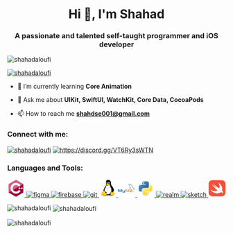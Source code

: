 <h1 align="center">Hi 👋, I'm Shahad</h1>
<h3 align="center">A passionate and talented self-taught programmer and iOS developer</h3>

<p align="left"> <img src="https://komarev.com/ghpvc/?username=shahadaloufi&label=Profile%20views&color=0e75b6&style=flat" alt="shahadaloufi" /> </p>

<p align="left"> <a href="https://github.com/ryo-ma/github-profile-trophy"><img src="https://github-profile-trophy.vercel.app/?username=shahadaloufi" alt="shahadaloufi" /></a> </p>

- 🌱 I’m currently learning **Core Animation**

- 💬 Ask me about **UIKit, SwiftUI, WatchKit, Core Data, CocoaPods**

- 📫 How to reach me **shahdse001@gmail.com**

<h3 align="left">Connect with me:</h3>
<p align="left">
<a href="https://linkedin.com/in/shahadaloufi" target="blank"><img align="center" src="https://raw.githubusercontent.com/rahuldkjain/github-profile-readme-generator/master/src/images/icons/Social/linked-in-alt.svg" alt="shahadaloufi" height="30" width="40" /></a>
<a href="https://discord.gg/https://discord.gg/VT6Ry3sWTN" target="blank"><img align="center" src="https://raw.githubusercontent.com/rahuldkjain/github-profile-readme-generator/master/src/images/icons/Social/discord.svg" alt="https://discord.gg/VT6Ry3sWTN" height="30" width="40" /></a>
</p>

<h3 align="left">Languages and Tools:</h3>
<p align="left"> <a href="https://www.w3schools.com/cpp/" target="_blank" rel="noreferrer"> <img src="https://raw.githubusercontent.com/devicons/devicon/master/icons/cplusplus/cplusplus-original.svg" alt="cplusplus" width="40" height="40"/> </a> <a href="https://www.figma.com/" target="_blank" rel="noreferrer"> <img src="https://www.vectorlogo.zone/logos/figma/figma-icon.svg" alt="figma" width="40" height="40"/> </a> <a href="https://firebase.google.com/" target="_blank" rel="noreferrer"> <img src="https://www.vectorlogo.zone/logos/firebase/firebase-icon.svg" alt="firebase" width="40" height="40"/> </a> <a href="https://git-scm.com/" target="_blank" rel="noreferrer"> <img src="https://www.vectorlogo.zone/logos/git-scm/git-scm-icon.svg" alt="git" width="40" height="40"/> </a> <a href="https://www.linux.org/" target="_blank" rel="noreferrer"> <img src="https://raw.githubusercontent.com/devicons/devicon/master/icons/linux/linux-original.svg" alt="linux" width="40" height="40"/> </a> <a href="https://www.mysql.com/" target="_blank" rel="noreferrer"> <img src="https://raw.githubusercontent.com/devicons/devicon/master/icons/mysql/mysql-original-wordmark.svg" alt="mysql" width="40" height="40"/> </a> <a href="https://www.python.org" target="_blank" rel="noreferrer"> <img src="https://raw.githubusercontent.com/devicons/devicon/master/icons/python/python-original.svg" alt="python" width="40" height="40"/> </a> <a href="https://realm.io/" target="_blank" rel="noreferrer"> <img src="https://raw.githubusercontent.com/bestofjs/bestofjs-webui/8665e8c267a0215f3159df28b33c365198101df5/public/logos/realm.svg" alt="realm" width="40" height="40"/> </a> <a href="https://www.sketch.com/" target="_blank" rel="noreferrer"> <img src="https://www.vectorlogo.zone/logos/sketchapp/sketchapp-icon.svg" alt="sketch" width="40" height="40"/> </a> <a href="https://developer.apple.com/swift/" target="_blank" rel="noreferrer"> <img src="https://raw.githubusercontent.com/devicons/devicon/master/icons/swift/swift-original.svg" alt="swift" width="40" height="40"/> </a> </p>

<p><img align="left" src="https://github-readme-stats.vercel.app/api/top-langs?username=shahadaloufi&show_icons=true&locale=en&layout=compact" alt="shahadaloufi" /></p>

<p>&nbsp;<img align="center" src="https://github-readme-stats.vercel.app/api?username=shahadaloufi&show_icons=true&locale=en" alt="shahadaloufi" /></p>

<p><img align="center" src="https://github-readme-streak-stats.herokuapp.com/?user=shahadaloufi&" alt="shahadaloufi" /></p>
